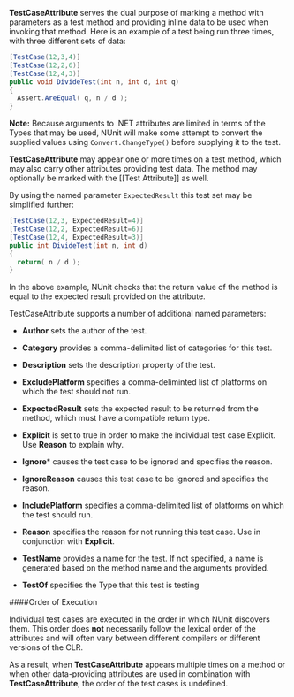 **TestCaseAttribute** serves the dual purpose of marking a method with
parameters as a test method and providing inline data to be used when
invoking that method. Here is an example of a test being run three
times, with three different sets of data:
   
```C#
[TestCase(12,3,4)]
[TestCase(12,2,6)]
[TestCase(12,4,3)]
public void DivideTest(int n, int d, int q)
{
  Assert.AreEqual( q, n / d );
}
```

**Note:** Because arguments to .NET attributes are limited in terms of the 
Types that may be used, NUnit will make some attempt to convert the supplied
values using `Convert.ChangeType()` before supplying it to the test.

**TestCaseAttribute** may appear one or more times on a test method,
which may also carry other attributes providing test data.
The method may optionally be marked with the [[Test Attribute]] as well.

By using the named parameter `ExpectedResult` this test set may be simplified
further:

```C#
[TestCase(12,3, ExpectedResult=4)]
[TestCase(12,2, ExpectedResult=6)]
[TestCase(12,4, ExpectedResult=3)]
public int DivideTest(int n, int d)
{
  return( n / d );
}
```

In the above example, NUnit checks that the return
value of the method is equal to the expected result provided on the attribute.

TestCaseAttribute supports a number of additional named parameters:

 * **Author** sets the author of the test.

 * **Category** provides a comma-delimited list of categories for this test.

 * **Description** sets the description property of the test.

 * **ExcludePlatform** specifies a comma-deliminted list of platforms on which the test should not run.

 * **ExpectedResult** sets the expected result to be returned from the method, which must have a compatible return type.

 * **Explicit** is set to true in order to make the individual test case Explicit. Use **Reason** to explain why.

 * **Ignore*** causes the test case to be ignored and specifies the reason.

 * **IgnoreReason** causes this test case to be ignored and specifies the reason.

 * **IncludePlatform** specifies a comma-delimited list of platforms on which the test should run.

 * **Reason** specifies the reason for not running this test case. Use in conjunction with <b>Explicit</b>.

 * **TestName** provides a name for the test. If not specified, a name is generated based on the method name and the arguments provided.

 * **TestOf** specifies the Type that this test is testing

####Order of Execution

Individual test cases are executed in the order in which NUnit discovers them.
This order does **not** necessarily follow the lexical order of the attributes
and will often vary between different compilers or different versions of the CLR.
   
As a result, when <b>TestCaseAttribute</b> appears multiple times on a method
or when other data-providing attributes are used in combination with 
<b>TestCaseAttribute</b>, the order of the test cases is undefined.
